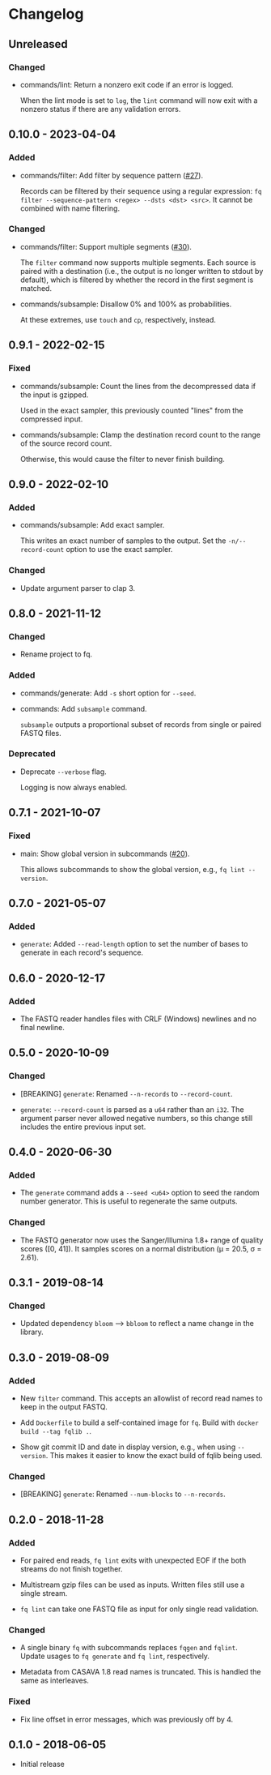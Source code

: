 # Changelog

## Unreleased

### Changed

  * commands/lint: Return a nonzero exit code if an error is logged.

    When the lint mode is set to `log`, the `lint` command will now exit with a
    nonzero status if there are any validation errors.

## 0.10.0 - 2023-04-04

### Added

  * commands/filter: Add filter by sequence pattern ([#27]).

    Records can be filtered by their sequence using a regular expression: `fq
    filter --sequence-pattern <regex> --dsts <dst> <src>`. It cannot be
    combined with name filtering.

[#27]: https://github.com/stjude-rust-labs/fq/issues/27

### Changed

  * commands/filter: Support multiple segments ([#30]).

    The `filter` command now supports multiple segments. Each source is paired
    with a destination (i.e., the output is no longer written to stdout by
    default), which is filtered by whether the record in the first segment is
    matched.

  * commands/subsample: Disallow 0% and 100% as probabilities.

    At these extremes, use `touch` and `cp`, respectively, instead.

[#30]: https://github.com/stjude-rust-labs/fq/issues/30

## 0.9.1 - 2022-02-15

### Fixed

  * commands/subsample: Count the lines from the decompressed data if the input
    is gzipped.

    Used in the exact sampler, this previously counted "lines" from the
    compressed input.

  * commands/subsample: Clamp the destination record count to the range of the
    source record count.

    Otherwise, this would cause the filter to never finish building.

## 0.9.0 - 2022-02-10

### Added

  * commands/subsample: Add exact sampler.

    This writes an exact number of samples to the output. Set the
    `-n/--record-count` option to use the exact sampler.

### Changed

  * Update argument parser to clap 3.

## 0.8.0 - 2021-11-12

### Changed

  * Rename project to fq.

### Added

  * commands/generate: Add `-s` short option for `--seed`.

  * commands: Add `subsample` command.

    `subsample` outputs a proportional subset of records from single or paired
    FASTQ files.

### Deprecated

  * Deprecate `--verbose` flag.

    Logging is now always enabled.

## 0.7.1 - 2021-10-07

### Fixed

  * main: Show global version in subcommands ([#20]).

    This allows subcommands to show the global version, e.g., `fq lint
    --version`.

[#20]: https://github.com/stjude-rust-labs/fq/issues/20

## 0.7.0 - 2021-05-07

### Added

  * `generate`: Added `--read-length` option to set the number of bases to
    generate in each record's sequence.

## 0.6.0 - 2020-12-17

### Added

  * The FASTQ reader handles files with CRLF (Windows) newlines and no final
    newline.

## 0.5.0 - 2020-10-09

### Changed

  * [BREAKING] `generate`: Renamed `--n-records` to `--record-count`.

  * `generate`: `--record-count` is parsed as a `u64` rather than an `i32`. The
    argument parser never allowed negative numbers, so this change still
    includes the entire previous input set.

## 0.4.0 - 2020-06-30

### Added

  * The `generate` command adds a `--seed <u64>` option to seed the random
    number generator. This is useful to regenerate the same outputs.

### Changed

  * The FASTQ generator now uses the Sanger/Illumina 1.8+ range of
    quality scores ([0, 41]). It samples scores on a normal distribution (μ =
    20.5, σ = 2.61).

## 0.3.1 - 2019-08-14

### Changed

  * Updated dependency `bloom` --> `bbloom` to reflect a name change in the library.

## 0.3.0 - 2019-08-09

### Added

  * New `filter` command. This accepts an allowlist of record read names to
    keep in the output FASTQ.

  * Add `Dockerfile` to build a self-contained image for `fq`. Build with
    `docker build --tag fqlib .`.

  * Show git commit ID and date in display version, e.g., when using
    `--version`. This makes it easier to know the exact build of fqlib being
    used.

### Changed

  * [BREAKING] `generate`: Renamed `--num-blocks` to `--n-records`.

## 0.2.0 - 2018-11-28

### Added

  * For paired end reads, `fq lint` exits with unexpected EOF if the both
    streams do not finish together.

  * Multistream gzip files can be used as inputs. Written files still use a
    single stream.

  * `fq lint` can take one FASTQ file as input for only single read validation.

### Changed

  * A single binary `fq` with subcommands replaces `fqgen` and `fqlint`. Update
    usages to `fq generate` and `fq lint`, respectively.

  * Metadata from CASAVA 1.8 read names is truncated. This is handled the same
    as interleaves.

### Fixed

  * Fix line offset in error messages, which was previously off by 4.

## 0.1.0 - 2018-06-05

  * Initial release
